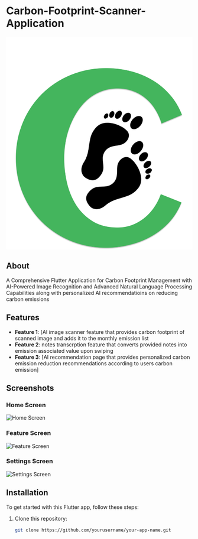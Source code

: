 # Carbon-Footprint-Scanner-Application


![App Logo](logo.png) 

## About

A Comprehensive Flutter Application for Carbon Footprint Management with AI-Powered Image Recognition and Advanced Natural Language Processing Capabilities along with personalized 
AI recommendatioins on reducing carbon emissions

## Features

- **Feature 1**: [AI image scanner feature that provides carbon footprint of scanned image and adds it to the monthly emission list
- **Feature 2**: notes transcrption feature that converts provided notes into emission associated value upon swiping
- **Feature 3**: [AI recommendation page that provides personalized carbon emission reduction recommendations according to users carbon emission]

## Screenshots

### Home Screen
![Home Screen](assets/screenshots/home_screen.png) <!-- Replace with actual screenshot path -->

### Feature Screen
![Feature Screen](assets/screenshots/feature_screen.png) <!-- Replace with actual screenshot path -->

### Settings Screen
![Settings Screen](assets/screenshots/settings_screen.png) <!-- Replace with actual screenshot path -->

## Installation

To get started with this Flutter app, follow these steps:

1. Clone this repository:
   ```bash
   git clone https://github.com/yourusername/your-app-name.git
